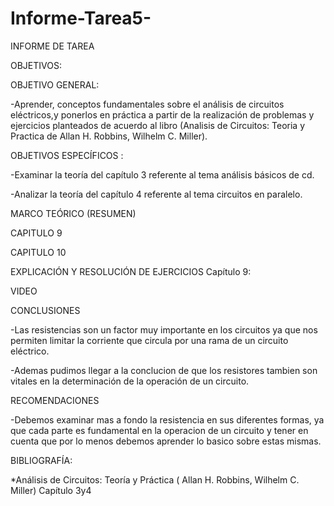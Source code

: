 # Informe-Tarea5-
INFORME DE TAREA

OBJETIVOS:

OBJETIVO GENERAL:

-Aprender, conceptos fundamentales sobre el análisis de circuitos eléctricos,y ponerlos en práctica a partir de la realización de problemas y ejercicios planteados de acuerdo al libro (Analisis de Circuitos: Teoria y Practica de Allan H. Robbins, Wilhelm C. Miller).

OBJETIVOS ESPECÍFICOS :

-Examinar la teoría del capítulo 3 referente al tema análisis básicos de cd.

-Analizar la teoría del capítulo 4 referente al tema circuitos en paralelo.

MARCO TEÓRICO (RESUMEN)

CAPITULO 9



CAPITULO 10

EXPLICACIÓN Y RESOLUCIÓN DE EJERCICIOS Capítulo 9:




VIDEO 

CONCLUSIONES

-Las resistencias son un factor muy importante en los circuitos ya que nos permiten limitar la corriente que circula por una rama de un circuito eléctrico.

-Ademas pudimos llegar a la conclucion de que los resistores tambien son vitales en la determinación de la operación de un circuito.

RECOMENDACIONES

-Debemos examinar mas a fondo la resistencia en sus diferentes formas, ya que cada parte es fundamental en la operacion de un circuito y tener en cuenta que por lo menos debemos aprender lo basico sobre estas mismas.

BIBLIOGRAFÍA:

*Análisis de Circuitos: Teoría y Práctica ( Allan H. Robbins, Wilhelm C. Miller) Capítulo 3y4
